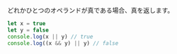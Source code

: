 <!--
label: ||
description: 論理和演算子
link: https://developer.mozilla.org/ja/docs/Web/JavaScript/Reference/Operators/Logical_OR
-->

どれかひとつのオペランドが真である場合、真を返します。

```typescript
let x = true
let y = false
console.log(x || y) // true
console.log((x && y) || y) // false
```
